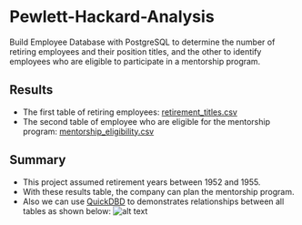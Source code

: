 # Pewlett-Hackard-Analysis
Build Employee Database with PostgreSQL to determine the number of retiring employees and their position titles, and the other to identify employees who are eligible to participate in a mentorship program. 

## Results
- The first table of retiring employees: [retirement_titles.csv](../main/Data/retirement_titles.csv)
- The second table of employee who are eligible for the mentorship program: [mentorship_eligibility.csv](../main/Data/mentorship_eligibility.csv)

## Summary
- This project assumed retirement years between 1952 and 1955.
- With these results table, the company can plan the mentorship program.
- Also we can use [QuickDBD](https://app.quickdatabasediagrams.com/#/) to demonstrates relationships between all tables as shown below:
![alt text](../main/EmployeeDB.png "EmployeeDB")

